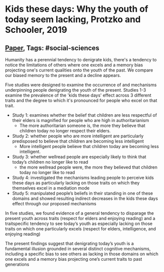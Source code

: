 # Kids these days: Why the youth of today seem lacking, Protzko and Schooler, 2019

## [Paper](https://advances.sciencemag.org/content/5/10/eaav5916), Tags: \#social-sciences

Humanity has a perennial tendency to denigrate kids, there's a tendency to notice the limitations of others where one excels and a memory bias projecting one's current qualities onto the youth of the past. We compare our biased memory to the present and a decline appears.

Five studies were designed to examine the occurrence of and mechanisms underpinning people denigrating the youth of the present. Studies 1-3 examine the prevalence of the 'kids these days' effect across 3 different traits and the degree to which it's pronounced for people who excel on that trait.

* Study 1: examines whether the belief that children are less respectful of their elders is magnified for people who are high in authoritarianism
    - The more authoritarian someone is, the more they believe that children today no longer respect their elders.
* Study 2: whether people who are more intelligent are particularly predisposed to believe that children are becoming less intelligent
    - More intelligent people believe that children today are becoming less intelligent.
* Study 3: whether well­read people are especially likely to think that today’s children no longer like to read
    - the more well­read people were, the more they believed that children today no longer like to read
* Study 4: investigated the mechanisms leading people to perceive kids these days as particularly lacking on those traits on which they themselves excel in a mediation mode
* Study 5: manipulated people’s beliefs in their standing in one of these domains and showed resulting indirect decreases in the kids these days effect through our proposed mechanisms


In five studies, we found evidence of a general tendency to disparage the present youth across traits (respect for elders and enjoying reading) and a trait­specific tendency to see today’s youth as especially lacking on those traits on which one particularly excels (respect for elders, intelligence, and enjoying reading)

The present findings suggest that denigrating today’s youth is a fundamental illusion grounded in several distinct cognitive mechanisms, including a specific bias to see others as lacking in those domains on which one excels and a memory bias projecting one’s current traits to past generations